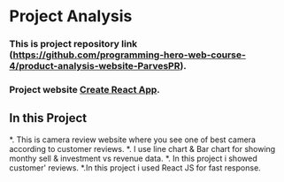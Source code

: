 # Project Analysis 

### This is project repository link (https://github.com/programming-hero-web-course-4/product-analysis-website-ParvesPR).
### Project website [Create React App](https://github.com/facebook/create-react-app).

## In this Project
*. This is camera review website where you see one of best camera according to customer reviews.
*. I use line chart & Bar chart for showing monthy sell & investment vs revenue data. 
*. In this project i showed customer' reviews.
*.In this project i used React JS for fast response. 
